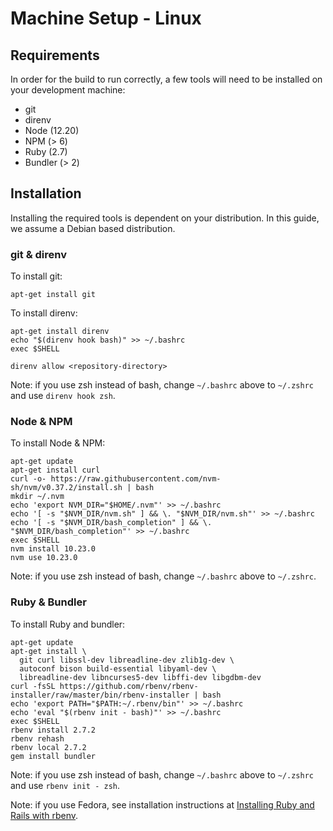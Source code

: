 # Machine Setup - Linux

## Requirements

In order for the build to run correctly, a few tools will need to be installed
on your development machine:

* git
* direnv
* Node (12.20)
* NPM (> 6)
* Ruby (2.7)
* Bundler (> 2)

## Installation

Installing the required tools is dependent on your distribution. In this guide,
we assume a Debian based distribution.

### git & direnv

To install git:

```shell script
apt-get install git
```

To install direnv:

```shell script
apt-get install direnv
echo "$(direnv hook bash)" >> ~/.bashrc
exec $SHELL

direnv allow <repository-directory>
```

Note: if you use zsh instead of bash, change `~/.bashrc` above to `~/.zshrc`
and use `direnv hook zsh`.

### Node & NPM

To install Node & NPM:

```shell script
apt-get update
apt-get install curl
curl -o- https://raw.githubusercontent.com/nvm-sh/nvm/v0.37.2/install.sh | bash
mkdir ~/.nvm
echo 'export NVM_DIR="$HOME/.nvm"' >> ~/.bashrc
echo '[ -s "$NVM_DIR/nvm.sh" ] && \. "$NVM_DIR/nvm.sh"' >> ~/.bashrc
echo '[ -s "$NVM_DIR/bash_completion" ] && \. "$NVM_DIR/bash_completion"' >> ~/.bashrc
exec $SHELL
nvm install 10.23.0
nvm use 10.23.0
```

Note: if you use zsh instead of bash, change `~/.bashrc` above to `~/.zshrc`. 

### Ruby & Bundler

To install Ruby and bundler:

```shell script
apt-get update
apt-get install \
  git curl libssl-dev libreadline-dev zlib1g-dev \
  autoconf bison build-essential libyaml-dev \
  libreadline-dev libncurses5-dev libffi-dev libgdbm-dev
curl -fsSL https://github.com/rbenv/rbenv-installer/raw/master/bin/rbenv-installer | bash
echo 'export PATH="$PATH:~/.rbenv/bin"' >> ~/.bashrc
echo 'eval "$(rbenv init - bash)"' >> ~/.bashrc
exec $SHELL
rbenv install 2.7.2
rbenv rehash
rbenv local 2.7.2
gem install bundler
```

Note: if you use zsh instead of bash, change `~/.bashrc` above to `~/.zshrc`
and use `rbenv init - zsh`.

Note: if you use Fedora, see installation instructions at 
[Installing Ruby and Rails with rbenv](https://developer.fedoraproject.org/start/sw/web-app/rails.html).
